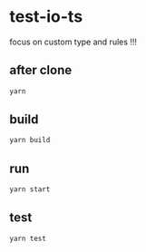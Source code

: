 # test-io-ts

focus on custom type and rules !!!

## after clone 

```bash
yarn
```

## build
```bash
yarn build
```

## run
```bash
yarn start
```

## test
```bash
yarn test
```

